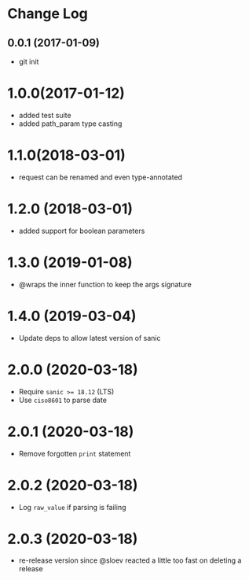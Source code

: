 # Change Log

## 0.0.1 (2017-01-09)

- git init

# 1.0.0(2017-01-12)

- added test suite
- added path_param type casting

# 1.1.0(2018-03-01)

- request can be renamed and even type-annotated

# 1.2.0 (2018-03-01)

- added support for boolean parameters

# 1.3.0 (2019-01-08)

- @wraps the inner function to keep the args signature

# 1.4.0 (2019-03-04)

- Update deps to allow latest version of sanic

# 2.0.0 (2020-03-18)

- Require `sanic >= 18.12` (LTS)
- Use `ciso8601` to parse date

# 2.0.1 (2020-03-18)

- Remove forgotten `print` statement

# 2.0.2 (2020-03-18)

- Log `raw_value` if parsing is failing

# 2.0.3 (2020-03-18)

- re-release version since @sloev reacted a little too fast on deleting a release